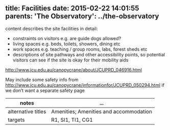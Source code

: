 title: Facilities
date: 2015-02-22 14:01:55
parents:
  'The Observatory': ../the-observatory
---
content describes the site facilities in detail:
- constraints on visitors e.g. are guide dogs allowed?
- living spaces e.g. beds, toilets, showers, dining etc
- work spaces e.g. teaching / group rooms, labs, forest sheds etc
- descriptions of site pathways and other accessibility points, so potential visitors can see if the site is okay for their mobility aids

http://www.jcu.edu.au/canopycrane/about/JCUPRD_046916.html

May include some safety info from http://www.jcu.edu.au/canopycrane/informationfor/JCUPRD_050294.html if we don’t want a separate safety page

 notes | ...
-------|-----
alternative titles | Amenities; Amenities and accommodation
targets | R1, SI1, TI1, CG1
